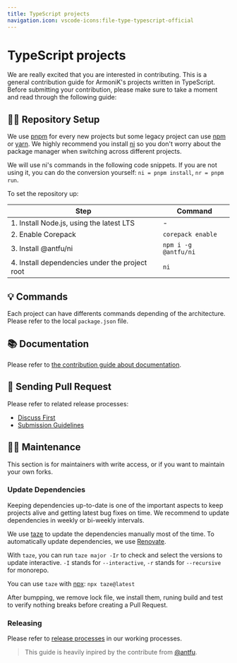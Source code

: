 ```yaml
---
title: TypeScript projects
navigation.icon: vscode-icons:file-type-typescript-official
---
```


# TypeScript projects

We are really excited that you are interested in contributing. This is a general contribution guide for ArmoniK's projects written in TypeScript. Before submitting your contribution, please make sure to take a moment and read through the following guide:

## 🧑‍💻 Repository Setup

We use [pnpm](https://pnpm.io) for every new projects but some legacy project can use [npm](https://www.npmjs.com/) or [yarn](https://classic.yarnpkg.com/). We highly recommend you install [ni](https://github.com/antfu/ni) so you don't worry about the package manager when switching across different projects.

We will use ni's commands in the following code snippets. If you are not using it, you can do the conversion yourself: `ni = pnpm install`, `nr = pnpm run`.

To set the repository up:

| Step                                           | Command              |
|------------------------------------------------|----------------------|
| 1. Install Node.js, using the latest LTS       | -                    |
| 2. Enable Corepack                             | `corepack enable`    |
| 3. Install @antfu/ni                           | `npm i -g @antfu/ni` |
| 4. Install dependencies under the project root | `ni`                 |

## 💡 Commands

Each project can have differents commands depending of the architecture. Please refer to the local `package.json` file.

## 📚 Documentation

Please refer to [the contribution guide about documentation](./10.documentation.md).

## 🙌 Sending Pull Request

Please refer to related release processes:

- [Discuss First](../2.working-processes/1.discuss-first.md)
- [Submission Guidelines](../2.working-processes/2.submission-guidelines.md)

## 👩‍🔧 Maintenance

This section is for maintainers with write access, or if you want to maintain your own forks.

### Update Dependencies

Keeping dependencies up-to-date is one of the important aspects to keep projects alive and getting latest bug fixes on time. We recommend to update dependencies in weekly or bi-weekly intervals.

We use [taze](https://github.com/antfu/taze) to update the dependencies manually most of the time. To automatically update dependencies, we use [Renovate](https://renovatebot.com/).

With `taze`, you can run `taze major -Ir` to check and select the versions to update interactive. `-I` stands for `--interactive`, `-r` stands for `--recursive` for monorepo.

You can use `taze` with [npx](https://docs.npmjs.com/cli/v9/commands/npx): `npx taze@latest`

After bumpping, we remove lock file, we install them, runing build and test to verify nothing breaks before creating a Pull Request.

### Releasing

Please refer to [release processes](../2.working-processes/3.release-processes.md) in our working processes.

> This guide is heavily inpired by the contribute from [@antfu](https://github.com/antfu/).
